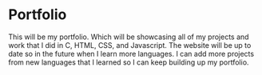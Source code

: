 # Portfolio
This will be my portfolio. Which will be showcasing all of my projects and work that I did in C, HTML, CSS, and Javascript. The website will be up to date so in the future when I learn more languages. I can add more projects from new languages that I learned so I can keep building up my portfolio.
